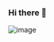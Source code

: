 ### Hi there 👋

![image](https://img.shields.io/badge/Java-ED8B00?style=for-the-badge&logo=java&logoColor=white)
